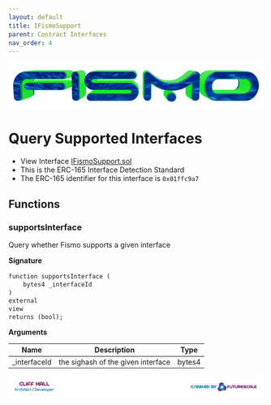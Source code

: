 ```yaml
---
layout: default
title: IFismoSupport
parent: Contract Interfaces
nav_order: 4
---
```

![Fismo](../images/fismo-logo.png)

# Query Supported Interfaces
* View Interface [IFismoSupport.sol](../../contracts/interfaces/IFismoSupport.sol)
* This is the ERC-165 Interface Detection Standard
* The ERC-165 identifier for this interface is `0x01ffc9a7`

## Functions

### supportsInterface
Query whether Fismo supports a given interface

**Signature**
```solidity
function supportsInterface (
    bytes4 _interfaceId
) 
external 
view 
returns (bool);
```

**Arguments**

| Name           | Description                    | Type   |
|----------------|--------------------------------|--------|
| _interfaceId      |the sighash of the given interface  | bytes4 |


[![Created by Futurescale](../images/created-by.png)](https://futurescale.com)